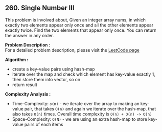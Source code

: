 ## 260. Single Number III

This problem is involved about, Given an integer array nums, in which exactly two elements appear only once and all the other elements appear exactly twice. Find the two elements that appear only once. You can return the answer in any order.

**Problem Description :**<br/>
For a detailed problem description, please visit the [LeetCode page](https://leetcode.com/problems/single-number-iii/description/)

**Algorithm :**<br/>

-   create a key-value pairs using hash-map
-   iterate over the map and check which element has key-value exactly 1, then store them into vector, so on
-   return result

**Complexity Analysis :**<br/>

-   Time-Complexity: `o(n)` - we iterate over the array to making an key-value pair, that takes `O(n)` and again we iterate over the hash-map, that also takes `O(n)` times. Overall time complexity is `O(n) + O(n) -> O(n)`
-   Space-Complexity: `O(N)` - we are using an extra hash-map to store key-value pairs of each items
